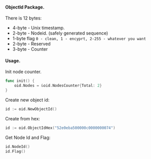 #### ObjectId Package.

There is 12 bytes:  

- 4-byte - Unix timestamp.
- 2-byte - Nodeid. (safely generated sequence)
- 1-byte flag  ```0 - clean, 1 - encyprt, 2-255 - whatever you want```
- 2-byte - Reserved
- 3-byte - Counter

#### Usage.
Init node counter.

```go
func init() {
	oid.Nodes = &oid.NodesCounter{Total: 2}
}
```

Create new object id:

```go
id := oid.NewObjectId()
```

Create from hex:

```go
id := oid.ObjectIdHex("52e0eba500000c0000000074")
```

Get Node Id and Flag:

```go
id.NodeId()
id.Flag()
```

